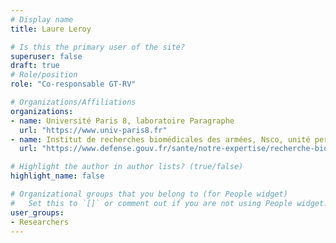 ```yaml
---
# Display name
title: Laure Leroy

# Is this the primary user of the site?
superuser: false
draft: true
# Role/position
role: "Co-responsable GT-RV"

# Organizations/Affiliations
organizations:
- name: Université Paris 8, laboratoire Paragraphe
  url: "https://www.univ-paris8.fr"
- name: Institut de recherches biomédicales des armées, Nsco, unité perception
  url: "https://www.defense.gouv.fr/sante/notre-expertise/recherche-biomedicale/recherche-biomedicale"

# Highlight the author in author lists? (true/false)
highlight_name: false

# Organizational groups that you belong to (for People widget)
#   Set this to `[]` or comment out if you are not using People widget.
user_groups:
- Researchers
---
```

